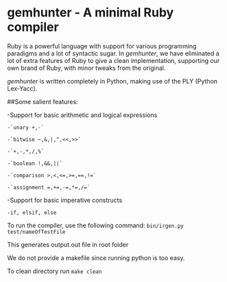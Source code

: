 gemhunter - A minimal Ruby compiler
===================================

Ruby is a powerful language with support for various programming paradigms and a lot of syntactic sugar. In *gemhunter*, we have eliminated a lot of extra features of Ruby to give a clean implementation, supporting our own brand of Ruby, with minor tweaks from the original.

*gemhunter* is written completely in Python, making use of the PLY (Python Lex-Yacc).

##Some salient features:

-Support for basic arithmetic and logical expressions

	-`unary +,-`

	-`bitwise ~,&,|,^,<<,>>`

	-`+,-,*,/,%`

	-`boolean !,&&,||`

	-`comparison >,<,<=,>=,==,!=`

	-`assignment =,+=,-=,*=,/=`

-Support for basic imperative constructs

	-if, elsif, else


To run the compiler, use the following command:
`bin/irgen.py test/nameOfTestFile`

This generates output.out file in root folder

We do not provide a makefile since running python is too easy.

To clean directory run `make clean`
